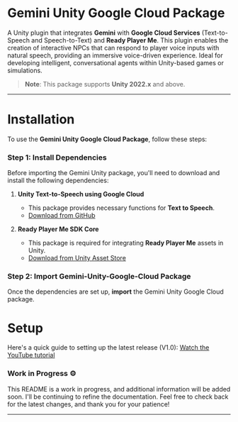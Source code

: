 # Gemini Unity Google Cloud Package

A Unity plugin that integrates **Gemini** with **Google Cloud Services** (Text-to-Speech and Speech-to-Text) and **Ready Player Me**. This plugin enables the creation of interactive NPCs that can respond to player voice inputs with natural speech, providing an immersive voice-driven experience. Ideal for developing intelligent, conversational agents within Unity-based games or simulations.

> **Note**: This package supports **Unity 2022.x** and above.

---

# Installation

To use the **Gemini Unity Google Cloud Package**, follow these steps:

### Step 1: Install Dependencies

Before importing the Gemini Unity package, you'll need to download and install the following dependencies:

1. **Unity Text-to-Speech using Google Cloud**  
   - This package provides necessary functions for **Text to Speech**.  
   - [Download from GitHub](https://github.com/anomalisfree/Unity-Text-to-Speech-using-Google-Cloud)
   
2. **Ready Player Me SDK Core**  
   - This package is required for integrating **Ready Player Me** assets in Unity.  
   - [Download from Unity Asset Store](https://assetstore.unity.com/packages/p/ready-player-me-avatar-and-character-creator-259814)

### Step 2: Import Gemini-Unity-Google-Cloud Package

Once the dependencies are set up, **import** the Gemini Unity Google Cloud package.

# Setup

Here's a quick guide to setting up the latest release (V1.0): [Watch the YouTube tutorial](https://www.youtube.com/watch?v=pDq-xrZ5Yg8&feature=youtu.be)

### Work in Progress ⚙️

This README is a work in progress, and additional information will be added soon. I'll be continuing to refine the documentation. Feel free to check back for the latest changes, and thank you for your patience!

---
